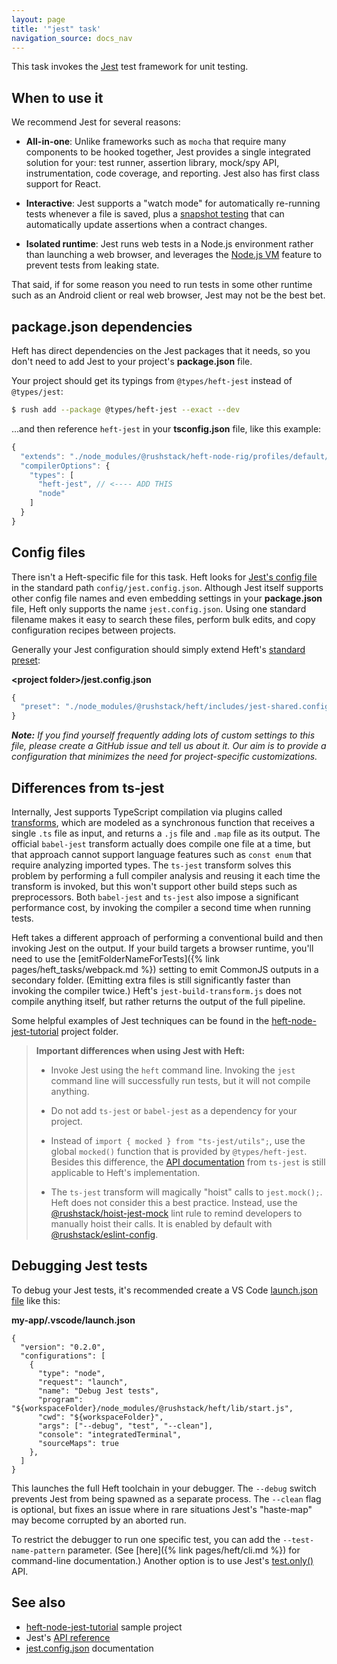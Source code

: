 ```yaml
---
layout: page
title: '"jest" task'
navigation_source: docs_nav
---
```


This task invokes the [Jest](https://jestjs.io/en/) test framework for unit testing.


## When to use it

We recommend Jest for several reasons:

- **All-in-one**: Unlike frameworks such as `mocha` that require many components to be hooked together, Jest provides a single integrated solution for your: test runner, assertion library, mock/spy API, instrumentation, code coverage, and reporting.  Jest also has first class support for React.

- **Interactive**: Jest supports a "watch mode" for automatically re-running tests whenever a file is saved, plus a [snapshot testing](https://jestjs.io/docs/en/snapshot-testing) that can automatically update assertions when a contract changes.

- **Isolated runtime**: Jest runs web tests in a Node.js environment rather than launching a web browser, and leverages the [Node.js VM](https://nodejs.org/api/vm.html) feature to prevent tests from leaking state.

That said, if for some reason you need to run tests in some other runtime such as an Android client or real web browser, Jest may not be the best bet.


## package.json dependencies

Heft has direct dependencies on the Jest packages that it needs, so you don't need to add Jest to your project's **package.json** file.

Your project should get its typings from `@types/heft-jest` instead of `@types/jest`:

```bash
$ rush add --package @types/heft-jest --exact --dev
```

...and then reference `heft-jest` in your **tsconfig.json** file, like this example:

```js
{
  "extends": "./node_modules/@rushstack/heft-node-rig/profiles/default/tsconfig-base.json",
  "compilerOptions": {
    "types": [
      "heft-jest", // <---- ADD THIS
      "node"
    ]
  }
}
```

## Config files

There isn't a Heft-specific file for this task.  Heft looks for [Jest's config file](https://jestjs.io/docs/en/configuration) in the standard path  `config/jest.config.json`.  Although Jest itself supports other config file names and even embedding settings in your **package.json** file, Heft only supports the name `jest.config.json`.  Using one standard filename makes it easy to search these files, perform bulk edits, and copy configuration recipes between projects.

Generally your Jest configuration should simply extend Heft's [standard preset](https://github.com/microsoft/rushstack/blob/master/apps/heft/includes/jest-shared.config.json):

**&lt;project folder&gt;/jest.config.json**
```js
{
  "preset": "./node_modules/@rushstack/heft/includes/jest-shared.config.json"
}
```

_**Note:** If you find yourself frequently adding lots of custom settings to this file, please create a GitHub issue and tell us about it.  Our aim is to provide a configuration that minimizes the need for project-specific customizations._


## Differences from ts-jest

Internally, Jest supports TypeScript compilation via plugins called [transforms](https://jestjs.io/docs/en/tutorial-react#custom-transformers), which are modeled as a synchronous function that receives a single `.ts` file as input, and returns a `.js` file and `.map` file as its output. The official `babel-jest` transform actually does compile one file at a time, but that approach cannot support language features such as `const enum` that require analyzing imported types.  The `ts-jest` transform solves this problem by performing a full compiler analysis and reusing it each time the transform is invoked, but this won't support other build steps such as preprocessors.  Both `babel-jest` and `ts-jest` also impose a significant performance cost, by invoking the compiler a second time when running tests.

Heft takes a different approach of performing a conventional build and then invoking Jest on the output.  If your build targets a browser runtime, you'll need to use the [emitFolderNameForTests]({% link pages/heft_tasks/webpack.md %}) setting to emit CommonJS outputs in a secondary folder. (Emitting extra files is still significantly faster than invoking the compiler twice.)  Heft's `jest-build-transform.js` does not compile anything itself, but rather returns the output of the full pipeline.

Some helpful examples of Jest techniques can be found in the [heft-node-jest-tutorial](https://github.com/microsoft/rushstack/tree/master/tutorials/heft-node-jest-tutorial) project folder.

> **Important differences when using Jest with Heft:**
>
> - Invoke Jest using the `heft` command line.  Invoking the `jest` command line will successfully run tests, but it will not compile anything.
>
> - Do not add `ts-jest` or `babel-jest` as a dependency for your project.
>
> - Instead of `import { mocked } from "ts-jest/utils";`, use the global `mocked()` function that is provided by `@types/heft-jest`.  Besides this difference, the [API documentation](https://kulshekhar.github.io/ts-jest/user/test-helpers) from `ts-jest` is still applicable to Heft's implementation.
>
> - The `ts-jest` transform will magically "hoist" calls to `jest.mock();`.  Heft does not consider this a best practice. Instead, use the [@rushstack/hoist-jest-mock](https://www.npmjs.com/package/@rushstack/eslint-plugin#rushstackhoist-jest-mock) lint rule to remind developers to manually hoist their calls.  It is enabled by default with [@rushstack/eslint-config](https://www.npmjs.com/package/@rushstack/eslint-config).
>


## Debugging Jest tests

To debug your Jest tests, it's recommended create a VS Code [launch.json file](https://code.visualstudio.com/docs/editor/debugging#_launch-configurations) like this:

**my-app/.vscode/launch.json**
```
{
  "version": "0.2.0",
  "configurations": [
    {
      "type": "node",
      "request": "launch",
      "name": "Debug Jest tests",
      "program": "${workspaceFolder}/node_modules/@rushstack/heft/lib/start.js",
      "cwd": "${workspaceFolder}",
      "args": ["--debug", "test", "--clean"],
      "console": "integratedTerminal",
      "sourceMaps": true
    },
  ]
}
```

This launches the full Heft toolchain in your debugger.  The `--debug` switch prevents Jest from being spawned as a separate process.  The `--clean` flag is optional, but fixes an issue where in rare situations Jest's "haste-map" may become corrupted by an aborted run.

To restrict the debugger to run one specific test, you can add the `--test-name-pattern` parameter. (See [here]({% link pages/heft/cli.md %}) for command-line documentation.)  Another option is to use Jest's [test.only()](https://jestjs.io/docs/en/api#testonlyname-fn-timeout) API.


## See also

- [heft-node-jest-tutorial](https://github.com/microsoft/rushstack/tree/master/tutorials/heft-node-jest-tutorial) sample project
- Jest's [API reference](https://jestjs.io/docs/en/api)
- [jest.config.json](https://jestjs.io/docs/en/configuration) documentation
